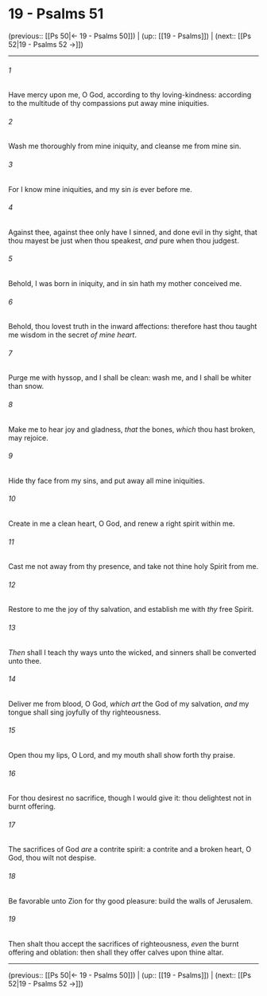 # 19 - Psalms 51

(previous:: [[Ps 50|← 19 - Psalms 50]]) | (up:: [[19 - Psalms]]) | (next:: [[Ps 52|19 - Psalms 52 →]])

***


###### 1 
Have mercy upon me, O God, according to thy loving-kindness: according to the multitude of thy compassions put away mine iniquities. 

###### 2 
Wash me thoroughly from mine iniquity, and cleanse me from mine sin. 

###### 3 
For I know mine iniquities, and my sin _is_ ever before me. 

###### 4 
Against thee, against thee only have I sinned, and done evil in thy sight, that thou mayest be just when thou speakest, _and_ pure when thou judgest. 

###### 5 
Behold, I was born in iniquity, and in sin hath my mother conceived me. 

###### 6 
Behold, thou lovest truth in the inward affections: therefore hast thou taught me wisdom in the secret _of mine heart_. 

###### 7 
Purge me with hyssop, and I shall be clean: wash me, and I shall be whiter than snow. 

###### 8 
Make me to hear joy and gladness, _that_ the bones, _which_ thou hast broken, may rejoice. 

###### 9 
Hide thy face from my sins, and put away all mine iniquities. 

###### 10 
Create in me a clean heart, O God, and renew a right spirit within me. 

###### 11 
Cast me not away from thy presence, and take not thine holy Spirit from me. 

###### 12 
Restore to me the joy of thy salvation, and establish me with _thy_ free Spirit. 

###### 13 
_Then_ shall I teach thy ways unto the wicked, and sinners shall be converted unto thee. 

###### 14 
Deliver me from blood, O God, _which art_ the God of my salvation, _and_ my tongue shall sing joyfully of thy righteousness. 

###### 15 
Open thou my lips, O Lord, and my mouth shall show forth thy praise. 

###### 16 
For thou desirest no sacrifice, though I would give it: thou delightest not in burnt offering. 

###### 17 
The sacrifices of God _are_ a contrite spirit: a contrite and a broken heart, O God, thou wilt not despise. 

###### 18 
Be favorable unto Zion for thy good pleasure: build the walls of Jerusalem. 

###### 19 
Then shalt thou accept the sacrifices of righteousness, _even_ the burnt offering and oblation: then shall they offer calves upon thine altar.

***

(previous:: [[Ps 50|← 19 - Psalms 50]]) | (up:: [[19 - Psalms]]) | (next:: [[Ps 52|19 - Psalms 52 →]])

